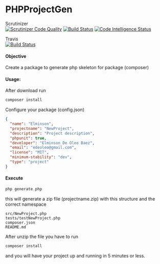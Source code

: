# PHPProjectGen
Scrutinizer <br>
[![Scrutinizer Code Quality](https://scrutinizer-ci.com/g/elminson/PHPProjectGen/badges/quality-score.png?b=master)](https://scrutinizer-ci.com/g/elminson/PHPProjectGen/?branch=master)
[![Build Status](https://scrutinizer-ci.com/g/elminson/PHPProjectGen/badges/build.png?b=master)](https://scrutinizer-ci.com/g/elminson/PHPProjectGen/build-status/master)
[![Code Intelligence Status](https://scrutinizer-ci.com/g/elminson/PHPProjectGen/badges/code-intelligence.svg?b=master)](https://scrutinizer-ci.com/code-intelligence)

Travis <br>
[![Build Status](https://travis-ci.org/elminson/PHPProjectGen.svg?branch=master)](https://travis-ci.org/elminson/PHPProjectGen)

#### Objective
Create a package to generate php skeleton for package (composer) 

#### Usage:
After download run 
```php
composer install
```
Configure your package (config.json)
```json 
{
  "name": "Elminson",
  "projectname": "NewProject",
  "description": "Project description",
  "phpunit": true,
  "developer": "Elminson De Oleo Baez",
  "email": "edeoleo@gmail.com",
  "license": "MIT",
  "minimum-stability": "dev",
  "type": "project"
}
```

#### Execute 
```php
php generate.php
```
this will generate a zip file (projectname.zip) with this structure and the correct namespace

```
src/NewProject.php
tests/testNewProject.php
composer.json
README.md
```
After unzip the file you have to run 
```php
composer install
```
and you will have your project up and running in 5 minutes or less.

